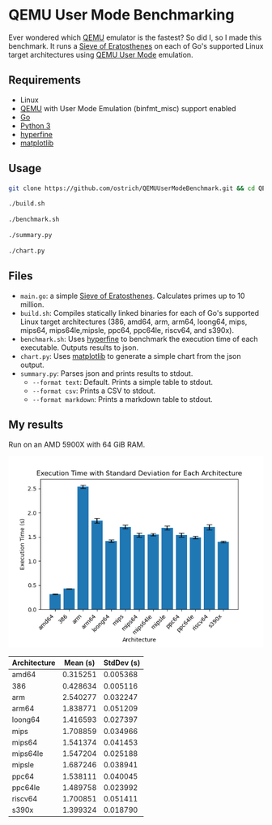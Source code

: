 ﻿# QEMU User Mode Benchmarking

Ever wondered which [QEMU](https://www.qemu.org/) emulator is the fastest? So did I, so I made this benchmark. It runs a [Sieve of Eratosthenes](https://en.wikipedia.org/wiki/Sieve_of_Eratosthenes) on each of Go's supported Linux target architectures using [QEMU User Mode](https://www.qemu.org/docs/master/user/main.html) emulation.

## Requirements

- Linux
- [QEMU](https://www.qemu.org/) with User Mode Emulation (binfmt_misc) support enabled
- [Go](https://golang.org/)
- [Python 3](https://www.python.org/)
- [hyperfine](https://github.com/sharkdp/hyperfine)
- [matplotlib](https://matplotlib.org/)

## Usage

```bash
git clone https://github.com/ostrich/QEMUUserModeBenchmark.git && cd QEMUUserModeBenchmark
```
```bash
./build.sh
```
```bash
./benchmark.sh
```
```bash
./summary.py
```
```bash
./chart.py
```

## Files

- `main.go`: a simple [Sieve of Eratosthenes](https://en.wikipedia.org/wiki/Sieve_of_Eratosthenes). Calculates primes up to 10 million.
- `build.sh`: Compiles statically linked binaries for each of Go's supported Linux target architectures (386, amd64, arm, arm64, loong64, mips, mips64, mips64le,mipsle, ppc64, ppc64le, riscv64, and s390x).
- `benchmark.sh`: Uses [hyperfine](https://github.com/sharkdp/hyperfine) to benchmark the execution time of each executable. Outputs results to json.
- `chart.py`: Uses [matplotlib](https://matplotlib.org/) to generate a simple chart from the json output.
- `summary.py`: Parses json and prints results to stdout.
  - `--format text`: Default. Prints a simple table to stdout.
  - `--format csv`: Prints a CSV to stdout.
  - `--format markdown`: Prints a markdown table to stdout.

## My results

Run on an AMD 5900X with 64 GiB RAM.

![Results](https://github.com/ostrich/QEMUUserModeBenchmark/blob/main/results.png?raw=true)

|Architecture|Mean (s)       |StdDev (s)     |
|----------|-----------------|-----------------|
|amd64   |0.315251|0.005368|
|386     |0.428634|0.005116|
|arm     |2.540277|0.032247|
|arm64   |1.838771|0.051209|
|loong64 |1.416593|0.027397|
|mips    |1.708859|0.034966|
|mips64  |1.541374|0.041453|
|mips64le|1.547204|0.025188|
|mipsle  |1.687246|0.038941|
|ppc64   |1.538111|0.040045|
|ppc64le |1.489758|0.023992|
|riscv64 |1.700851|0.051411|
|s390x   |1.399324|0.018790|
